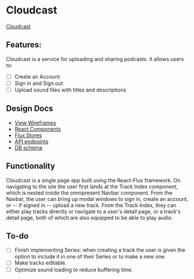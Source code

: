 # Cloudcast

[Cloudcast][cloudcast]

[cloudcast]: http://cloud-cast.herokuapp.com

## Features:

Cloudcast is a service for uploading and sharing podcasts. It allows users to:

<!-- This is a Markdown checklist. Use it to keep track of your
progress. Put an x between the brackets for a checkmark: [x] -->

- [ ] Create an Account
- [ ] Sign in and Sign out
- [ ] Upload sound files with titles and descriptions

## Design Docs
* [View Wireframes][views]
* [React Components][components]
* [Flux Stores][stores]
* [API endpoints][api-endpoints]
* [DB schema][schema]

[views]: ./project-docs/docs/views.md
[components]: ./project-docs/docs/components.md
[stores]: ./project-docs/docs/stores.md
[api-endpoints]: ./project-docs/docs/api-endpoints.md
[schema]: ./project-docs/docs/schema.md

## Functionality

Cloudcast is a single page app built using the React-Flux framework. On navigating to the site the user first lands at the Track Index component, which is nested inside the omnipresent Navbar component. From the Navbar, the user can bring up modal windows to sign in, create an account, or -- if signed in -- upload a new track. From the Track Index, they can either play tracks directly or navigate to a user's detail page, or a track's detail page, both of which are also equipped to be able to play audio.

## To-do

- [ ] Finish implementing Series: when creating a track the user is given the option to include it in one of their Series or to make a new one.
- [ ] Make tracks editable.
- [ ] Optimize sound loading to reduce buffering time.
